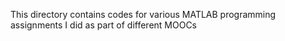 This directory contains codes for various MATLAB programming assignments I did as part of different MOOCs

